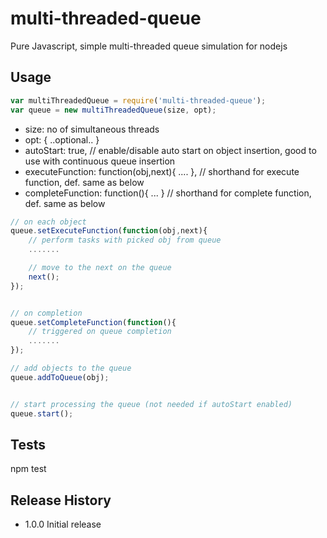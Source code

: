 # multi-threaded-queue
Pure Javascript, simple multi-threaded queue simulation for nodejs

## Usage
```javascript
var multiThreadedQueue = require('multi-threaded-queue');
var queue = new multiThreadedQueue(size, opt);
```
* size: no of simultaneous threads
* opt: { ..optional.. }
 * autoStart: true,  // enable/disable auto start on object insertion, good to use with continuous queue insertion
 * executeFunction: function(obj,next){ .... }, // shorthand for execute function, def. same as below
 * completeFunction: function(){ ... } // shorthand for complete function, def. same as below

```javascript
// on each object
queue.setExecuteFunction(function(obj,next){
    // perform tasks with picked obj from queue
    .......

    // move to the next on the queue
    next();
});


// on completion
queue.setCompleteFunction(function(){
    // triggered on queue completion
    .......
});

// add objects to the queue
queue.addToQueue(obj);


// start processing the queue (not needed if autoStart enabled)
queue.start();
```


## Tests
npm test


## Release History
* 1.0.0 Initial release
